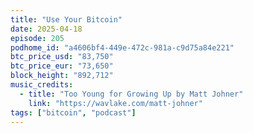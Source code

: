 ```yaml
---
title: "Use Your Bitcoin"
date: 2025-04-18
episode: 205
podhome_id: "a4606bf4-449e-472c-981a-c9d75a84e221"
btc_price_usd: "83,750"
btc_price_eur: "73,650"
block_height: "892,712"
music_credits:
  - title: "Too Young for Growing Up by Matt Johner"
    link: "https://wavlake.com/matt-johner"
tags: ["bitcoin", "podcast"]
---
```

